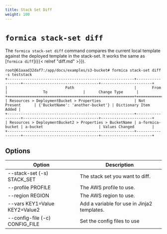```yaml
---
title: Stack Set Diff
weight: 100
---
```


# `formica stack-set diff`

The `formica stack-set diff` command compares the current local template against the deployed template in the stack-set.
It works the same as [`formica diff`]({{< relref "diff.md" >}}).

```
root@61aaad32daf7:/app/docs/examples/s3-bucket# formica stack-set diff -s teststack
+---------------------------------------------------------+------------------+----------------------------------+-----------------------+
|                          Path                           |       From       |                To                |      Change Type      |
+=========================================================+==================+==================================+=======================+
| Resources > DeploymentBucket > Properties               | Not Present      | {'BucketName': 'another-bucket'} | Dictionary Item Added |
+---------------------------------------------------------+------------------+----------------------------------+-----------------------+
| Resources > DeploymentBucket2 > Properties > BucketName | a-formica-bucket | a-bucket                         | Values Changed        |
+---------------------------------------------------------+------------------+----------------------------------+-----------------------+
```


## Options

| Option                                             | Description  |
| -------------------------------------------------- | ------------ |
| --stack-set (-s) STACK_SET                         | The stack set you want to diff. |
| --profile PROFILE                                  | The AWS profile to use. |
| --region REGION                                    | The AWS region to use. |
| --vars KEY1=Value KEY2=Value2                      | Add a variable for use in Jinja2 templates. |
| --config-file (-c) CONFIG_FILE                     | Set the config files to use |
